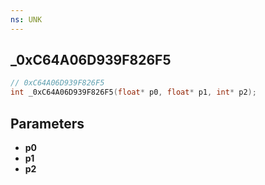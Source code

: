 ```yaml
---
ns: UNK
---
```

## _0xC64A06D939F826F5

```c
// 0xC64A06D939F826F5
int _0xC64A06D939F826F5(float* p0, float* p1, int* p2);
```



## Parameters
* **p0**
* **p1**
* **p2**

